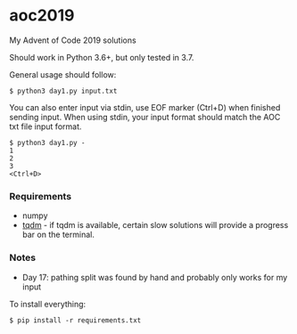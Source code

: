 # aoc2019
My Advent of Code 2019 solutions

Should work in Python 3.6+, but only tested in 3.7.

General usage should follow:
```
$ python3 day1.py input.txt
```

You can also enter input via stdin, use EOF marker (Ctrl+D) when finished sending input.
When using stdin, your input format should match the AOC txt file input format.
```
$ python3 day1.py -
1
2
3
<Ctrl+D>
```

### Requirements

- numpy
- [tqdm](https://github.com/tqdm/tqdm) - if tqdm is available, certain slow solutions will provide a progress bar on the terminal.

### Notes

- Day 17: pathing split was found by hand and probably only works for my input

To install everything:
```
$ pip install -r requirements.txt
```

